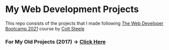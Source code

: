 # My Web Development Projects

This repo consists of the projects that I made following [The Web Developer Bootcamp 2021](https://www.udemy.com/course/the-web-developer-bootcamp/) course by [Colt Steele](https://www.linkedin.com/in/coltsteele/)

### For My Old Projects (2017) -> [Click Here](./old-projects/README.md)
